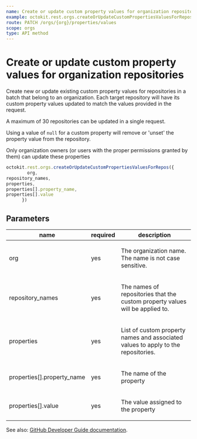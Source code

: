 ```yaml
---
name: Create or update custom property values for organization repositories
example: octokit.rest.orgs.createOrUpdateCustomPropertiesValuesForRepos({ org, repository_names, properties, properties[].property_name, properties[].value })
route: PATCH /orgs/{org}/properties/values
scope: orgs
type: API method
---
```


# Create or update custom property values for organization repositories

Create new or update existing custom property values for repositories in a batch that belong to an organization.
Each target repository will have its custom property values updated to match the values provided in the request.

A maximum of 30 repositories can be updated in a single request.

Using a value of `null` for a custom property will remove or 'unset' the property value from the repository.

Only organization owners (or users with the proper permissions granted by them) can update these properties

```js
octokit.rest.orgs.createOrUpdateCustomPropertiesValuesForRepos({
        org,
repository_names,
properties,
properties[].property_name,
properties[].value
      })
```

## Parameters

<table>
  <thead>
    <tr>
      <th>name</th>
      <th>required</th>
      <th>description</th>
    </tr>
  </thead>
  <tbody>
    <tr><td>org</td><td>yes</td><td>

The organization name. The name is not case sensitive.

</td></tr>
<tr><td>repository_names</td><td>yes</td><td>

The names of repositories that the custom property values will be applied to.

</td></tr>
<tr><td>properties</td><td>yes</td><td>

List of custom property names and associated values to apply to the repositories.

</td></tr>
<tr><td>properties[].property_name</td><td>yes</td><td>

The name of the property

</td></tr>
<tr><td>properties[].value</td><td>yes</td><td>

The value assigned to the property

</td></tr>
  </tbody>
</table>

See also: [GitHub Developer Guide documentation](https://docs.github.com/rest/orgs/properties#create-or-update-custom-property-values-for-organization-repositories).
